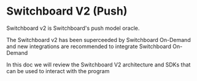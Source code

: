 # Switchboard V2 (Push)

Switchboard v2 is Switchboard's push model oracle.

The Switchboard v2 has been superceeded by Switchboard On-Demand and new integrations are recommended to integrate Switchboard On-Demand

In this doc we will review the Switchboard V2 architecture and SDKs that can be used to interact with the program

